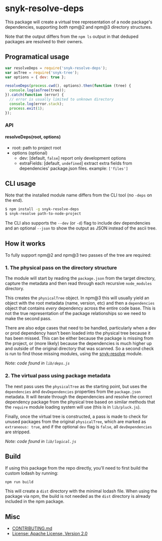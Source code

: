 # snyk-resolve-deps

This package will create a virtual tree representation of a node package's dependencies, supporting *both* npm@2 and npm@3 directory structures.

Note that the output differs from the `npm ls` output in that deduped packages are resolved to their owners.

## Programatical usage

```js
var resolveDeps = require('snyk-resolve-deps');
var asTree = require('snyk-tree');
var options = { dev: true };

resolveDeps(process.cwd(), options).then(function (tree) {
  console.log(asTree(tree));
}).catch(function (error) {
  // error is usually limited to unknown directory
  console.log(error.stack);
  process.exit(1);
});
```

### API

#### resolveDeps(root, options)

- root: path to project root
- options (optional)
  - dev: [default, `false`] report only development options
  - extraFields: [default, `undefined`] extract extra fields from dependencies' package.json files. example: `['files']`

## CLI usage

Note that the installed module name differs from the CLI tool (no `-deps` on the end).

```bash
$ npm install -g snyk-resolve-deps
$ snyk-resolve path-to-node-project
```

The CLI also supports the `--dev` (or `-d`) flag to include dev dependencies and an optional `--json` to show the output as JSON instead of the ascii tree.

## How it works

To fully support npm@2 and npm@3 two passes of the tree are required:

### 1. The physical pass on the directory structure

The module will start by reading the `package.json` from the target directory, capture the metadata and then read through each recursive `node_modules` directory.

This creates the `physicalTree` object. In npm@3 this will usually yield an object with the root metadata (name, version, etc) and then a `dependencies` object that contains *every* dependency across the entire code base. This is not the true representation of the package relationships so we need to make the second pass.

There are also edge cases that need to be handled, particularly when a dev or prod dependency hasn't been loaded into the physical tree because it has been missed. This can be either because the package is missing from the project, or (more likely) because the dependencies is much higher up and outside of the original directory that was scanned. So a second check is run to find those missing modules, using the [snyk-resolve](https://www.npmjs.com/package/snyk-resolve) module.

*Note: code found in `lib/deps.js`*

### 2. The virtual pass using package metadata

The next pass uses the `physicalTree` as the starting point, but uses the `dependencies` and `devDependencies` properties from the `package.json` metadata. It will iterate through the dependencies and resolve the correct dependency package from the physical tree based on similar methods that the `require` module loading system will use (this is in `lib/pluck.js`).

Finally, once the virtual tree is constructed, a pass is made to check for unused packages from the original `physicalTree`, which are marked as `extraneous: true`, and if the optional `dev` flag is `false`, all `devDependencies` are stripped.

*Note: code found in `lib/logical.js`*

## Build
If using this package from the repo directly, you'll need to first build the custom lodash by running:
```
npm run build
```
This will create a `dist` directory with the minimal lodash file.
When using the package via npm, the build is not needed as the `dist` directory is already included in the npm package.

## Misc

* [CONTRIBUTING.md](CONTRIBUTING.md)
* [License: Apache License, Version 2.0](LICENSE)
